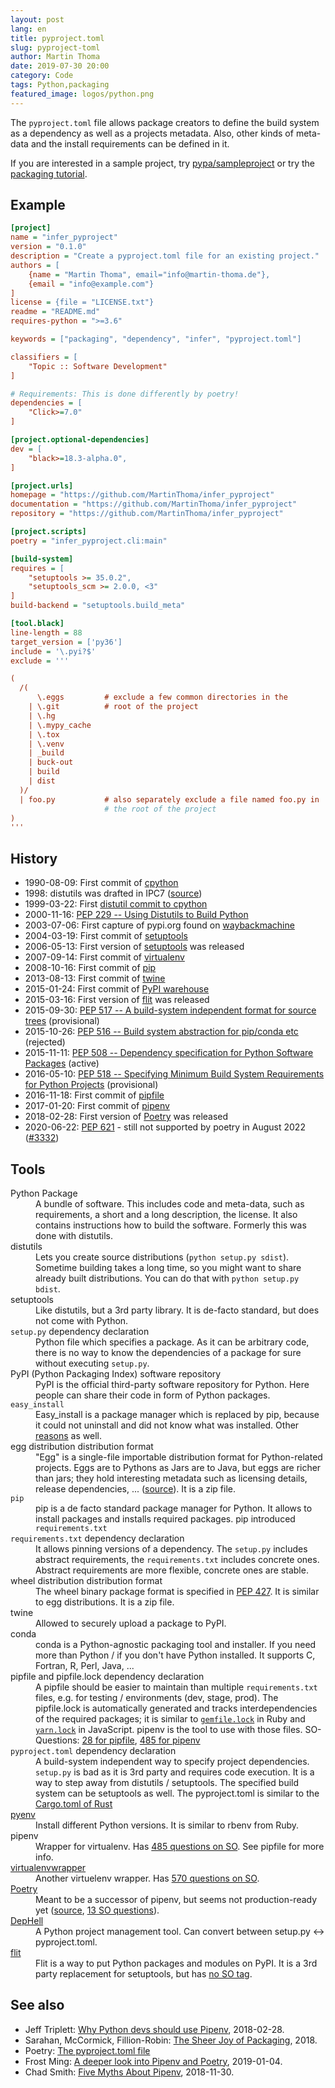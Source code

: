 ```yaml
---
layout: post
lang: en
title: pyproject.toml
slug: pyproject-toml
author: Martin Thoma
date: 2019-07-30 20:00
category: Code
tags: Python,packaging
featured_image: logos/python.png
---
```

The `pyproject.toml` file allows package creators to define the build system as
a dependency as well as a projects metadata.
Also, other kinds of meta-data and the install requirements can be
defined in it.

If you are interested in a sample project, try [pypa/sampleproject](https://github.com/pypa/sampleproject) or try the [packaging tutorial](https://packaging.python.org/tutorials/packaging-projects/).


## Example

```ini
[project]
name = "infer_pyproject"
version = "0.1.0"
description = "Create a pyproject.toml file for an existing project."
authors = [
    {name = "Martin Thoma", email="info@martin-thoma.de"},
    {email = "info@example.com"}
]
license = {file = "LICENSE.txt"}
readme = "README.md"
requires-python = ">=3.6"

keywords = ["packaging", "dependency", "infer", "pyproject.toml"]

classifiers = [
    "Topic :: Software Development"
]

# Requirements: This is done differently by poetry!
dependencies = [
    "Click>=7.0"
]

[project.optional-dependencies]
dev = [
    "black>=18.3-alpha.0",
]

[project.urls]
homepage = "https://github.com/MartinThoma/infer_pyproject"
documentation = "https://github.com/MartinThoma/infer_pyproject"
repository = "https://github.com/MartinThoma/infer_pyproject"

[project.scripts]
poetry = "infer_pyproject.cli:main"

[build-system]
requires = [
    "setuptools >= 35.0.2",
    "setuptools_scm >= 2.0.0, <3"
]
build-backend = "setuptools.build_meta"

[tool.black]
line-length = 88
target_version = ['py36']
include = '\.pyi?$'
exclude = '''

(
  /(
      \.eggs         # exclude a few common directories in the
    | \.git          # root of the project
    | \.hg
    | \.mypy_cache
    | \.tox
    | \.venv
    | _build
    | buck-out
    | build
    | dist
  )/
  | foo.py           # also separately exclude a file named foo.py in
                     # the root of the project
)
'''
```


## History

* 1990-08-09: First commit of [cpython](https://github.com/python/cpython/commit/7f777ed95a19224294949e1b4ce56bbffcb1fe9f)
* 1998: distutils was drafted in IPC7 ([source](https://www.python.org/community/sigs/current/distutils-sig/doc/ipc7_devday/))
* 1999-03-22: First [distutil commit to cpython](https://github.com/python/cpython/commit/2689e3ddce7)
* 2000-11-16: [PEP 229 -- Using Distutils to Build Python](https://www.python.org/dev/peps/pep-0229/#implementation)
* 2003-07-06: First capture of pypi.org found on [waybackmachine](https://web.archive.org/web/20030706220147/http://www.pypi.org/)
* 2004-03-19: First commit of [setuptools](https://github.com/pypa/setuptools/commit/8423e1ed14ac1691c2863c6e8cac9230cf558d7b)
* 2006-05-13: First version of [setuptools](https://pypi.org/project/setuptools) was released
* 2007-09-14: First commit of [virtualenv](https://github.com/pypa/virtualenv/commit/e02aa46f4f0eb5321c31641e89bde2c9b92547bb)
* 2008-10-16: First commit of [pip](https://github.com/pypa/pip/commit/c2000d7de68ef955a85cf8f5f6e78d4f25c10103)
* 2013-08-13: First commit of [twine](https://github.com/pypa/twine/commit/fafe960cae661ab9e3ac8837803777ba9aadd831)
* 2015-01-24: First commit of [PyPI warehouse](https://github.com/pypa/warehouse/commit/41358eaf559c1011fc3e94149e716e1dfc79e391)
* 2015-03-16: First version of [flit](https://pypi.org/project/flit) was released
* 2015-09-30: [PEP 517 -- A build-system independent format for source trees](https://www.python.org/dev/peps/pep-0517/) (provisional)
* 2015-10-26: [PEP 516 -- Build system abstraction for pip/conda etc](https://www.python.org/dev/peps/pep-0516/) (rejected)
* 2015-11-11: [PEP 508 -- Dependency specification for Python Software Packages](https://www.python.org/dev/peps/pep-0508/) (active)
* 2016-05-10: [PEP 518 -- Specifying Minimum Build System Requirements for Python Projects](https://www.python.org/dev/peps/pep-0518/) (provisional)
* 2016-11-18: First commit of [pipfile](https://github.com/pypa/pipfile/commit/8bfff2988d0575cacae8a15ae22fd3f9749c5055)
* 2017-01-20: First commit of [pipenv](https://github.com/pypa/pipenv/commit/be4b70e646e6232834e9f9917fdc1adde2156f47)
* 2018-02-28: First version of [Poetry](https://pypi.org/project/poetry) was released
* 2020-06-22: [PEP 621](https://peps.python.org/pep-0621/) - still not supported by poetry in August 2022 ([#3332](https://github.com/python-poetry/poetry/issues/3332))

## Tools

<dl>
    <dt>Python Package</dt>
    <dd>A bundle of software. This includes code and meta-data, such as requirements, a short and a long description, the license. It also contains instructions how to build the software. Formerly this was done with distutils.</dd>
    <dt id="distutils">distutils</dt>
    <dd>Lets you create source distributions (<code>python setup.py sdist</code>). Sometime building takes a long time, so you might want to share already built distributions. You can do that with <code>python setup.py bdist</code>.</dd>
    <dt id="setuptools">setuptools</dt>
    <dd>Like distutils, but a 3rd party library. It is de-facto standard, but does not come with Python.</dd>
    <dt id="setup.py"><code>setup.py</code> <span class="label label-danger">dependency declaration</span></dt>
    <dd>Python file which specifies a package. As it can be arbitrary code, there is no way to know the dependencies of a package for sure without executing <code>setup.py</code>.</dd>
    <dt id="pypi">PyPI (Python Packaging Index) <span class="label label-secondary">software repository</span></dt>
    <dd>PyPI is the official third-party software repository for Python. Here people can share their code in form of Python packages.</dd>
    <dt><code>easy_install</code></dt>
    <dd>Easy_install is a package manager which is replaced by pip, because it could not uninstall and did not know what was installed. Other <a href="https://packaging.python.org/discussions/pip-vs-easy-install/">reasons</a> as well.</dd>
    <dt>egg distribution <span class="label label-primary">distribution format</span></dt>
    <dd>"Egg" is a single-file importable distribution format for Python-related projects. Eggs are to Pythons as Jars are to Java, but eggs are richer than jars; they hold interesting metadata such as licensing details, release dependencies, ... (<a href="https://wiki.python.org/moin/egg">source</a>). It is a zip file.</dd>
    <dt id="pip"><code>pip</code></dt>
    <dd>pip is a de facto standard package manager for Python. It allows to install packages and installs required packages. pip introduced <code>requirements.txt</code></dd>
    <dt id="requirements.txt"><code>requirements.txt</code> <span class="label label-danger">dependency declaration</span></dt>
    <dd>It allows pinning versions of a dependency. The <code>setup.py</code> includes abstract requirements, the <code>requirements.txt</code> includes concrete ones. Abstract requirements are more flexible, concrete ones are stable.</dd>
    <dt id="wheel">wheel distribution  <span class="label label-primary">distribution format</span></dt>
    <dd>The wheel binary package format is specified in <a href="https://www.python.org/dev/peps/pep-0427/">PEP 427</a>. It is similar to egg distributions. It is a zip file.</dd>
    <dt id="twine">twine</dt>
    <dd>Allowed to securely upload a package to PyPI.</dd>
    <dt id="conda">conda</dt>
    <dd>conda is a Python-agnostic packaging tool and installer. If you need more than Python / if you don't have Python installed. It supports C, Fortran, R, Perl, Java, ...</dd>
    <dt id="pipfile">pipfile and pipfile.lock <span class="label label-danger">dependency declaration</span></dt>
    <dd>A pipfile should be easier to maintain than multiple <code>requirements.txt</code> files, e.g. for testing / environments (dev, stage, prod). The pipfile.lock is automatically generated and tracks interdependencies of the required packages; it is similar to <a href="https://bundler.io/v1.7/rationale.html#checking-your-code-into-version-control"><code>gemfile.lock</code></a> in Ruby and <a href="https://yarnpkg.com/lang/en/docs/yarn-lock/"><code>yarn.lock</code></a> in JavaScript. pipenv is the tool to use with those files. SO-Questions: <a href="https://stackoverflow.com/questions/tagged/pipfile">28 for pipfile</a>, <a href="https://stackoverflow.com/questions/tagged/pipenv">485 for pipenv</a></dd>
    <dt id="pyproject.toml"><code>pyproject.toml</code> <span class="label label-danger">dependency declaration</span></dt>
    <dd>A build-system independent way to specify project dependencies. <code>setup.py</code> is bad as it is 3rd party and requires code execution. It is a way to step away from distutils / setuptools. The specified build system can be setuptools as well. The pyproject.toml is similar to the <a href="https://doc.rust-lang.org/cargo/reference/manifest.html">Cargo.toml of Rust</a></dd>
    <dt id="pyenv"><a href="https://github.com/pyenv/pyenv">pyenv</a></dt>
    <dd>Install different Python versions. It is similar to rbenv from Ruby.</dd>
    <dt id="pipenv">pipenv</dt>
    <dd>Wrapper for virtualenv. Has <a href="https://stackoverflow.com/questions/tagged/pipenv">485 questions on SO</a>. See pipfile for more info.</dd>
    <dt id="virtualenvwrapper"><a href="https://virtualenvwrapper.readthedocs.io/en/latest/">virtualenvwrapper</a></dt>
    <dd>Another virtuelenv wrapper. Has <a href="https://stackoverflow.com/questions/tagged/virtualenvwrapper">570 questions on SO</a>.</dd>
    <dt id="poetry"><a href="https://poetry.eustace.io/docs/pyproject/">Poetry</a></dt>
    <dd>Meant to be a successor of pipenv, but seems not production-ready yet (<a href="https://frostming.com/2019/01-04/pipenv-poetry">source</a>, <a href="https://stackoverflow.com/questions/tagged/python-poetry">13 SO questions</a>).</dd>
    <dt id="dephell"><a href="https://dephell.org/">DepHell</a></dt>
    <dd>A Python project management tool. Can convert between setup.py <-> pyproject.toml.</dd>
    <dt><a href="https://flit.readthedocs.io/en/latest/">flit</a></dt>
    <dd>Flit is a way to put Python packages and modules on PyPI. It is a 3rd party replacement for setuptools, but has <a href="https://stackoverflow.com/questions/tagged/flit">no SO tag</a>.</dd>
</dl>


## See also

* Jeff Triplett: [Why Python devs should use Pipenv](https://opensource.com/article/18/2/why-python-devs-should-use-pipenv), 2018-02-28.
* Sarahan, McCormick, Fillion-Robin: [The Sheer Joy of Packaging](https://www.youtube.com/watch?v=xiI1i525ljE), 2018.
* Poetry: [The pyproject.toml file](https://poetry.eustace.io/docs/pyproject/)
* Frost Ming: [A deeper look into Pipenv and Poetry](https://frostming.com/2019/01-04/pipenv-poetry), 2019-01-04.
* Chad Smith: [Five Myths About Pipenv](https://medium.com/@grassfedcode/five-myths-about-pipenv-698c5f198e4b), 2018-11-30.
